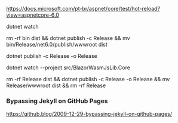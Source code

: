 

https://docs.microsoft.com/pt-br/aspnet/core/test/hot-reload?view=aspnetcore-6.0

dotnet watch

rm -rf bin dist && dotnet publish -c Release && mv bin/Release/net6.0/publish/wwwroot dist

dotnet publish -c Release -o Release

dotnet watch --project src/BlazorWasmJsLib.Core

rm -rf Release dist && dotnet publish -c Release -o Release && mv Release/wwwroot dist && rm -rf Release

### Bypassing Jekyll on GitHub Pages

https://github.blog/2009-12-29-bypassing-jekyll-on-github-pages/
